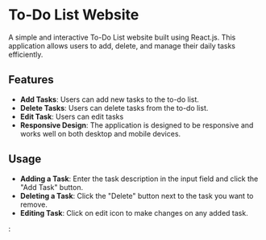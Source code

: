 # To-Do List Website

A simple and interactive To-Do List website built using React.js. This application allows users to add, delete, and manage their daily tasks efficiently.

## Features

- **Add Tasks**: Users can add new tasks to the to-do list.
- **Delete Tasks**: Users can delete tasks from the to-do list.
- **Edit Task**: Users can edit tasks
- **Responsive Design**: The application is designed to be responsive and works well on both desktop and mobile devices.


## Usage

- **Adding a Task**: Enter the task description in the input field and click the "Add Task" button.
- **Deleting a Task**: Click the "Delete" button next to the task you want to remove.
- **Editing Task**: Click on edit icon to make changes on any added task.

:

